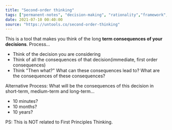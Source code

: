 ```yaml
---
title: "Second-order thinking"
tags: ["permanent-notes", "decision-making", "rationality","framework","cognition" ]
date: 2021-07-10 00:40:00
source: "https://untools.co/second-order-thinking"
---
```


This is a tool that makes you think of the long **term consequences of your decisions**. Process...

- Think of the decision you are considering
- Think of all the consequences of that decision(immediate, first order consequences)
- Think "Then what?" What can these consequences lead to? What are the consequences of these consequences?

Alternative Process: What will be the consequences of this decision in short-term, medium-term and long-term...

- 10 minutes? 
- 10 months?
- 10 years?

PS: This is NOT related to First Principles Thinking. 
